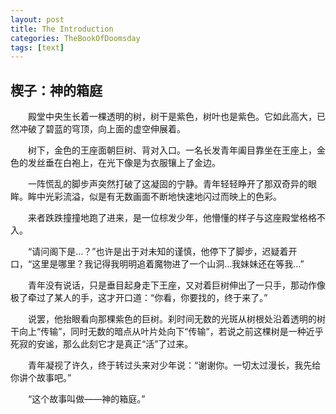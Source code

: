```yaml
---
layout: post
title: The Introduction
categories: TheBookOfDoomsday
tags: [text]
---
```

## 楔子：神的箱庭

　　殿堂中央生长着一棵透明的树，树干是紫色，树叶也是紫色。它如此高大，已然冲破了碧蓝的穹顶，向上面的虚空伸展着。

　　树下，金色的王座面朝巨树、背对入口。一名长发青年阖目靠坐在王座上，金色的发丝垂在白袍上，在光下像是为衣服镶上了金边。

　　一阵慌乱的脚步声突然打破了这凝固的宁静。青年轻轻睁开了那双奇异的眼眸。眸中光彩流溢，似是有无数画面不断地快速地闪过而映上的色彩。

　　来者跌跌撞撞地跑了进来，是一位棕发少年，他懵懂的样子与这座殿堂格格不入。

　　“请问阁下是…？”也许是出于对未知的谨慎，他停下了脚步，迟疑着开口，“这里是哪里？我记得我明明追着魔物进了一个山洞…我妹妹还在等我…”

　　青年没有说话，只是垂目起身走下王座，又对着巨树伸出了一只手，那动作像极了牵过了某人的手，这才开口道：“你看，你要找的，终于来了。”

　　说罢，他抬眼看向那棵紫色的巨树。刹时间无数的光斑从树根处沿着透明的树干向上“传输”，同时无数的暗点从叶片处向下“传输”，若说之前这棵树是一种近乎死寂的安谧，那么此刻它才是真正“活”了过来。

　　青年凝视了许久，终于转过头来对少年说：“谢谢你。一切太过漫长，我先给你讲个故事吧。”

　　“这个故事叫做——神的箱庭。”